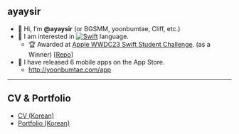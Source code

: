 ## ayaysir

- 👋 Hi, I’m **@ayaysir** (or BGSMM, yoonbumtae, Cliff, etc.)
- 📝 I am interested in [![Swift](https://img.shields.io/badge/Swift-F05138?style=flat&logo=Swift&logoColor=white)](https://www.swift.org/)
 language.
  - 🏆 Awarded at [Apple WWDC23 Swift Student Challenge](https://developer.apple.com/wwdc23/swift-student-challenge/). (as a Winner) [[Repo](https://github.com/ayaysir/Interval-Fairy)]
- 📱 I have released 6 mobile apps on the App Store.
  - http://yoonbumtae.com/app

---
## CV & Portfolio
- [CV (Korean)](./이력서(요약).md)
- [Portfolio (Korean)](./포트폴리오(요약).md)



<!-- - 💪 No matter what anyone says, I always do my best. -->


<!-- - 👀 I’m interested in ...
- 🌱 I’m currently learning ...
- 💞️ I’m looking to collaborate on ...
- 📫 How to reach me ... -->

<!---
ayaysir/ayaysir is a ✨ special ✨ repository because its `README.md` (this file) appears on your GitHub profile.
You can click the Preview link to take a look at your changes.
--->
